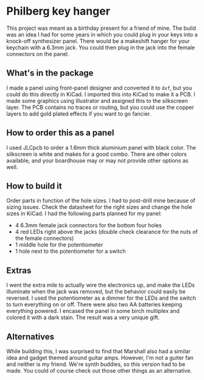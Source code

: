 # Philberg key hanger

This project was meant as a birthday present for a friend of mine. The build was an idea I had for some years in which you could plug in your keys into a knock-off synthesizer panel. There would be a makeshift hanger for your keychain with a 6.3mm jack. You could then plug in the jack into the female connectors on the panel.

## What's in the package
I made a panel using front-panel designer and converted it to `dxf`, but you could do this directly in KiCad. I imported this into KiCad to make it a PCB. I made some graphics using Illustrator and assigned this to the silkscreen layer. The PCB contains no traces or routing, but you could use the copper layers to add gold plated effects if you want to go fancier.

## How to order this as a panel
I used JLCpcb to order a 1.6mm thick aluminium panel with black color. The silkscreen is white and makes for a good combo. There are other colors available, and your boardhouse may or may not provide other options as well.

## How to build it
Order parts in function of the hole sizes. I had to post-drill mine because of sizing issues. Check the datasheet for the right sizes and change the hole sizes in KiCad. I had the following parts planned for my panel:

* 4 6.3mm female jack connectors for the bottom four holes
* 4 red LEDs right above the jacks (double check clearance for the nuts of the female connectors)
* 1 middle hole for the potentiometer
* 1 hole next to the potentiometer for a switch

## Extras
I went the extra mile to actually wire the electronics up, and make the LEDs illuminate when the jack was removed, but the behavior could easily be reversed. I used the potentiometer as a dimmer for the LEDs and the switch to turn everything on or off. There were also two AA batteries keeping everything powered. I encased the panel in some birch multiplex and colored it with a dark stain. The result was a very unique gift.

## Alternatives
While building this, I was surprised to find that Marshall also had a similar idea and gadget themed around guitar amps. However, I'm not a guiter fan and neither is my friend. We're synth buddies, so this version had to be made. You could of course check out those other things as an alternative.
